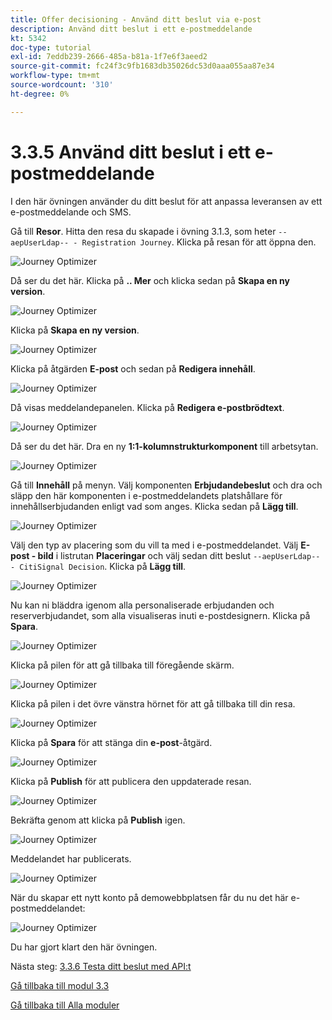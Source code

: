 ```yaml
---
title: Offer decisioning - Använd ditt beslut via e-post
description: Använd ditt beslut i ett e-postmeddelande
kt: 5342
doc-type: tutorial
exl-id: 7eddb239-2666-485a-b81a-1f7e6f3aeed2
source-git-commit: fc24f3c9fb1683db35026dc53d0aaa055aa87e34
workflow-type: tm+mt
source-wordcount: '310'
ht-degree: 0%

---
```


# 3.3.5 Använd ditt beslut i ett e-postmeddelande

I den här övningen använder du ditt beslut för att anpassa leveransen av ett e-postmeddelande och SMS.

Gå till **Resor**. Hitta den resa du skapade i övning 3.1.3, som heter `--aepUserLdap-- - Registration Journey`. Klicka på resan för att öppna den.

![Journey Optimizer](./images/emailoffer1.png)

Då ser du det här. Klicka på **.. Mer** och klicka sedan på **Skapa en ny version**.

![Journey Optimizer](./images/journey1.png)

Klicka på **Skapa en ny version**.

![Journey Optimizer](./images/journey2.png)

Klicka på åtgärden **E-post** och sedan på **Redigera innehåll**.

![Journey Optimizer](./images/journey3.png)

Då visas meddelandepanelen. Klicka på **Redigera e-postbrödtext**.

![Journey Optimizer](./images/emailoffer2.png)

Då ser du det här. Dra en ny **1:1-kolumnstrukturkomponent** till arbetsytan.

![Journey Optimizer](./images/emailoffer6.png)

Gå till **Innehåll** på menyn. Välj komponenten **Erbjudandebeslut** och dra och släpp den här komponenten i e-postmeddelandets platshållare för innehållserbjudanden enligt vad som anges. Klicka sedan på **Lägg till**.

![Journey Optimizer](./images/emailoffer7.png)

Välj den typ av placering som du vill ta med i e-postmeddelandet. Välj **E-post - bild** i listrutan **Placeringar** och välj sedan ditt beslut `--aepUserLdap-- - CitiSignal Decision`. Klicka på **Lägg till**.

![Journey Optimizer](./images/emailoffer8.png)

Nu kan ni bläddra igenom alla personaliserade erbjudanden och reserverbjudandet, som alla visualiseras inuti e-postdesignern. Klicka på **Spara**.

![Journey Optimizer](./images/emailoffer9.png)

Klicka på pilen för att gå tillbaka till föregående skärm.

![Journey Optimizer](./images/emailoffer13.png)

Klicka på pilen i det övre vänstra hörnet för att gå tillbaka till din resa.

![Journey Optimizer](./images/emailoffer14.png)

Klicka på **Spara** för att stänga din **e-post**-åtgärd.

![Journey Optimizer](./images/emailoffer14a.png)

Klicka på **Publish** för att publicera den uppdaterade resan.

![Journey Optimizer](./images/emailoffer14b.png)

Bekräfta genom att klicka på **Publish** igen.

![Journey Optimizer](./images/emailoffer15.png)

Meddelandet har publicerats.

![Journey Optimizer](./images/emailoffer16.png)

När du skapar ett nytt konto på demowebbplatsen får du nu det här e-postmeddelandet:

![Journey Optimizer](./images/emailoffer17.png)

Du har gjort klart den här övningen.

Nästa steg: [3.3.6 Testa ditt beslut med API:t](./ex6.md)

[Gå tillbaka till modul 3.3](./offer-decisioning.md)

[Gå tillbaka till Alla moduler](./../../../overview.md)
